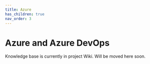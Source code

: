 ```yaml
---
title: Azure
has_children: true
nav_order: 3
---
```


# Azure and Azure DevOps

Knowledge base is currently in project Wiki.
Will be moved here soon.

